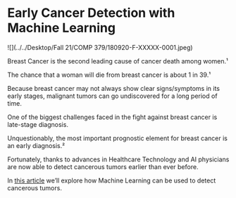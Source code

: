 # **Early Cancer Detection with Machine Learning**

![](../../Desktop/Fall 21/COMP 379/180920-F-XXXXX-0001.jpeg)

Breast Cancer is the second leading cause of cancer death among women.¹

The chance that a woman will die from breast cancer is about 1 in 39.¹

Because breast cancer may not always show clear signs/symptoms in its early stages, malignant tumors can go undiscovered for a long period of time.

One of the biggest challenges faced in the fight against breast cancer is late-stage diagnosis.

Unquestionably, the most important prognostic element for breast cancer is an early diagnosis.²

Fortunately, thanks to advances in Healthcare Technology and AI physicians are now able to detect cancerous tumors earlier than ever before.

In [this article](https://medium.com/@farinango.yandi/early-cancer-detection-with-machine-learning-2f908015a84d)  we’ll explore how Machine Learning can be used to detect cancerous tumors.